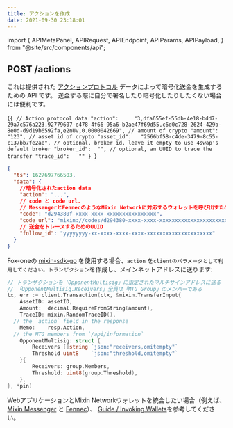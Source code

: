 ```yaml
---
title: アクションを作成
date: 2021-09-30 23:18:01
---
```


import { APIMetaPanel, APIRequest, APIEndpoint, APIParams, APIPayload, } from "@site/src/components/api";

## POST /actions

これは提供された [アクションプロトコル](../action-protocol) データによって暗号化送金を生成するための API です。 送金する際に自分で署名したり暗号化したりしたくない場合には便利です。

<APIEndpoint base="https://api.4swap.org/api" url="/actions" />

<APIMetaPanel scope="Authorized" /><APIPayload>{`{ // Action protocol data "action":     "3,dfa655ef-55db-4e18-bdd7-29a7c576a223,92779607-e478-4f66-95a6-b2ae47f69d55,c6d0c728-2624-429b-8e0d-d9d19b6592fa,e2nUv,0.0000042669", // amount of crypto "amount":     "123", // asset id of crypto "asset_id":   "2566bf58-c4de-3479-8c55-c137bb7fe2ae", // optional, broker id, leave it empty to use 4swap's default broker "broker_id":  "", // optional, an UUID to trace the transfer "trace_id":   "" } `}</APIPayload>

<APIRequest title="アクションを作成" method="POST" base="https://api.4swap.org/api" url='/actions --data PAYLOAD' />

```json title="Response"
{
  "ts": 1627697766503,
  "data": {
    //暗号化されたaction data
    "action": "...",
    // code と code url.
    // MessengerとFennecのようなMixin Networkに対応するウォレットを呼び出すために使用できます。
    "code": "d294380f-xxxx-xxxx-xxxxxxxxxxxxxxxx",
    "code_url": "mixin://codes/d294380-xxxx-xxxx-xxxxxxxxxxxxxxxxxxxxxx",
    // 送金をトレースするためのUUID
    "follow_id": "yyyyyyyy-xx-xxxx-xxxx-xxxx-xxxxxxxxxxxxxxxxxxxxx"
  }
}
```

Fox-oneの [mixin-sdk-go](https://github.com/fox-one/mixin-sdk-go) を使用する場合、`action` を`clientのパラメータとして利用してください。トランザクション`を作成し、メインネットアドレスに送ります:

```go
// トランザクションを「OpponentMultisig」に指定されたマルチサインアドレスに送る
// 「OpponentMultisig.Receivers」全員は「MTG Group」のメンバーである
tx, err := client.Transaction(ctx, &mixin.TransferInput{
    AssetID: assetID,
    Amount:  decimal.RequireFromString(amount),
    TraceID: mixin.RandomTraceID(),
  // the `action` field in the response
    Memo:    resp.Action,
  // the MTG members from `/api/information`
    OpponentMultisig: struct {
        Receivers []string `json:"receivers,omitempty"`
        Threshold uint8    `json:"threshold,omitempty"`
    }{
        Receivers: group.Members,
        Threshold: uint8(group.Threshold),
    },
}, *pin)
```

WebアプリケーションとMixin Networkウォレットを統合したい場合（例えば、[Mixin Messenger](/docs/apps/wallets#mixin-messenger) と [Fennec](/docs/apps/wallets#fennec)）、 [Guide / Invoking Wallets](../guide/invoke-wallets)を参考してください。
